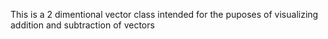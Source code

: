 This is a 2 dimentional vector class intended for the puposes of visualizing addition and subtraction of vectors
